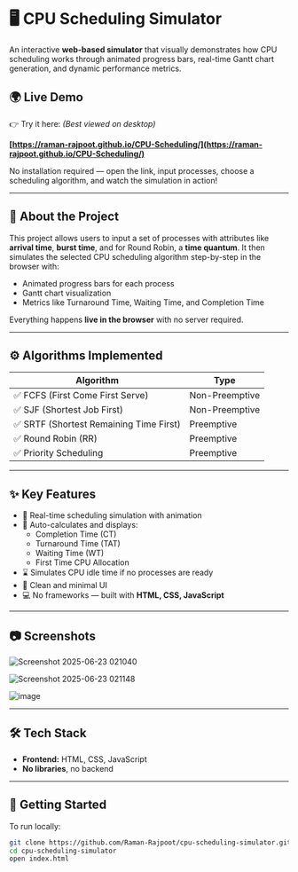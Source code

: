 # 🖥️ CPU Scheduling Simulator

An interactive **web-based simulator** that visually demonstrates how CPU scheduling works through animated progress bars, real-time Gantt chart generation, and dynamic performance metrics.

## 🌍 Live Demo

👉 Try it here: *(Best viewed on desktop)*

**[https://raman-rajpoot.github.io/CPU-Scheduling/](https://raman-rajpoot.github.io/CPU-Scheduling/)**    


No installation required — open the link, input processes, choose a scheduling algorithm, and watch the simulation in action!

---

## 📌 About the Project

This project allows users to input a set of processes with attributes like **arrival time**, **burst time**, and for Round Robin, a **time quantum**. It then simulates the selected CPU scheduling algorithm step-by-step in the browser with:

- Animated progress bars for each process
- Gantt chart visualization
- Metrics like Turnaround Time, Waiting Time, and Completion Time

Everything happens **live in the browser** with no server required.

---

## ⚙️ Algorithms Implemented

| Algorithm                          | Type            
|-------------------------------------------|------------------
| ✅ FCFS (First Come First Serve)         | Non-Preemptive  
| ✅ SJF (Shortest Job First)              | Non-Preemptive  
| ✅ SRTF (Shortest Remaining Time First)  | Preemptive   
| ✅ Round Robin (RR)                      | Preemptive       
| ✅ Priority Scheduling                   | Preemptive  


---

## ✨ Key Features

- 🔁 Real-time scheduling simulation with animation
- 🧮 Auto-calculates and displays:
  - Completion Time (CT)
  - Turnaround Time (TAT)
  - Waiting Time (WT)
  -  First Time CPU Allocation
- ⌛ Simulates CPU idle time if no processes are ready
- 🎨 Clean and minimal UI
- 💻 No frameworks — built with **HTML, CSS, JavaScript**

---

## 📷 Screenshots

![Screenshot 2025-06-23 021040](https://github.com/user-attachments/assets/949fbbd9-1469-401b-a512-c94a2e6bd130)

![Screenshot 2025-06-23 021148](https://github.com/user-attachments/assets/3f6180b9-a0d2-4156-97d7-a74be6e26f05)

![image](https://github.com/user-attachments/assets/485ef105-1551-4039-860f-cde87a13a881)

---

## 🛠 Tech Stack

- **Frontend:** HTML, CSS, JavaScript
- **No libraries**, no backend

---

## 🚀 Getting Started

To run locally:

```bash
git clone https://github.com/Raman-Rajpoot/cpu-scheduling-simulator.git
cd cpu-scheduling-simulator
open index.html
